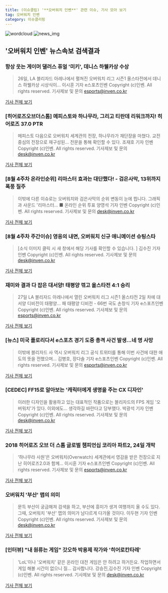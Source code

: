 ```yaml
---
title: (이슈클립) '**오버워치 인벤**' 관련 이슈, 기사 모아 보기
tag: 오버워치 인벤
category: 이슈클리핑
---
```

![wordcloud](https://s3.ap-northeast-2.amazonaws.com/lyrics101-wordcloud/2018-08-29-1535483532.png)
![news_img](https://user-images.githubusercontent.com/42597476/44507050-1206f400-a6e4-11e8-8d98-7ffbfebb353f.png)
## **'**오버워치 인벤**'** 뉴스속보 검색결과
### 항상 웃는 게이머 댈러스 퓨얼 '미키', 데니스 하웰카상 수상

>26일, LA 블리자드 아레나에서 펼쳐진 오버워치 리그 시즌1 올스타전에서 데니스 하웰카상 시상식이... 이시훈 기자 e스포츠인벤 Copyright (c)인벤. All rights reserved. 기사제보 및 문의 esports@inven.co.kr

<a href="http://www.inven.co.kr/webzine/news/?news=206119&iskin=esports" target="_blank">기사 전체 보기</a>

### [히어로즈오브더스톰] 메피스토와 하나무라, 그리고 티란데 리워크까지! 히어로즈 37.0 PTR

>메피스토 다음으로 오버워치 세계관의 전장, 하나무라가 재단장을 마쳤다. 교전 중심의 전장으로 재구성된... 전문을 통해 확인할 수 있다. 조재호 기자 인벤 Copyright (c)인벤. All rights reserved. 기사제보 및 문의 desk@inven.co.kr

<a href="http://www.inven.co.kr/webzine/news/?news=206090&site=hos" target="_blank">기사 전체 보기</a>

### [8월 4주차 온라인순위] 리마스터 효과는 대단했다! - 검은사막, 13위까지 폭풍 질주

>이밖에 다른 이슈로는 오버워치와 검은사막의 순위 변동이 눈에 띕니다. 그래픽과 사운드 '리마스터... ■ 온라인 순위 투표 양영석 기자 인벤 Copyright (c)인벤. All rights reserved. 기사제보 및 문의 desk@inven.co.kr

<a href="http://www.inven.co.kr/webzine/news/?news=206010" target="_blank">기사 전체 보기</a>

### [8월 4주차 주간이슈] 영웅의 내면, 오버워치 신규 애니메이션 슈팅스타

>[소식 이미지 클릭 시 새 창에서 해당 기사를 확인할 수 있습니다. ] 김수진 기자 인벤 Copyright (c)인벤. All rights reserved. 기사제보 및 문의 desk@inven.co.kr

<a href="http://www.inven.co.kr/webzine/news/?news=205953" target="_blank">기사 전체 보기</a>

### 재미와 결과 다 잡은 대서양! 태평양 꺾고 올스타전 4:1 승리

>27일 LA 블리자드 아레나에서 열린 오버워치 리그 시즌1 올스타전 2일 차에 대서양 디비전이 태평양... 패 태평양 디비전 - 66번 국도 손창식 기자 e스포츠인벤 Copyright (c)인벤. All rights reserved. 기사제보 및 문의 esports@inven.co.kr

<a href="http://www.inven.co.kr/webzine/news/?news=206000&iskin=esports" target="_blank">기사 전체 보기</a>

### [뉴스] 미국 플로리다서 e스포츠 경기 도중 총격 사건 발생...네 명 사망

>이밖에 블리자드 사 역시 오버워치 리그 공식 트위터를 통해 이번 사건에 대한 애도의 뜻을 전했으며... 김병호, 장다솔 기자 e스포츠인벤 Copyright (c)인벤. All rights reserved. 기사제보 및 문의 esports@inven.co.kr

<a href="http://www.inven.co.kr/webzine/news/?news=205999&iskin=esports" target="_blank">기사 전체 보기</a>

### [CEDEC] FF15로 알아보는 '캐릭터에게 생명을 주는 CX 디자인'

>이러한 디자인을 활용하고 있는 대표적인 작품으로는 블리자드의 FPS 게임 '오버워치'가 있다. 이외에도... 생각하길 바란다고 당부했다. 박광석 기자 인벤 Copyright (c)인벤. All rights reserved. 기사제보 및 문의 desk@inven.co.kr

<a href="http://www.inven.co.kr/webzine/news/?news=205901" target="_blank">기사 전체 보기</a>

### 2018 히어로즈 오브 더 스톰 글로벌 챔피언십 코리아 파트2, 24일 개막

>‘하나무라 사원’은 오버워치(Overwatch) 세계관에서 영감을 받은 전장으로 지난 히어로즈2.0과 함께... 이시훈 기자 e스포츠인벤 Copyright (c)인벤. All rights reserved. 기사제보 및 문의 esports@inven.co.kr

<a href="http://www.inven.co.kr/webzine/news/?news=205916&iskin=esports" target="_blank">기사 전체 보기</a>

### 오버워치 '부산' 맵의 의미

>문득 부산이 궁금해져 검색을 하고, 부산에 흥미가 생겨 여행까지 올 수도 있다. 그때, 오버워치 '부산' 맵의 의미가 남다르게 다가올 것이다. 이두현 기자 인벤 Copyright (c)인벤. All rights reserved. 기사제보 및 문의 desk@inven.co.kr

<a href="http://www.inven.co.kr/webzine/news/?news=205791&site=overwatch" target="_blank">기사 전체 보기</a>

### [인터뷰] "내 원류는 게임" 갓오하 박용제 작가와 '히어로칸타레'

>'LoL'이나 '오버워치' 같은 온라인 대전 게임은 안 하려고 하거든요. 작업하면서 게임 해볼 시간이 없으니 질... 감사합니다. 강승진,김수진 기자 인벤 Copyright (c)인벤. All rights reserved. 기사제보 및 문의 desk@inven.co.kr

<a href="http://www.inven.co.kr/webzine/news/?news=205884" target="_blank">기사 전체 보기</a>


